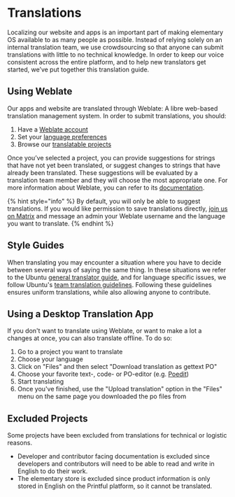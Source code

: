 # Translations

Localizing our website and apps is an important part of making elementary OS available to as many people as possible. Instead of relying solely on an internal translation team, we use crowdsourcing so that anyone can submit translations with little to no technical knowledge. In order to keep our voice consistent across the entire platform, and to help new translators get started, we’ve put together this translation guide.

## Using Weblate <a href="#steps-to-begin-translation" id="steps-to-begin-translation"></a>

Our apps and website are translated through Weblate: A libre web-based translation management system. In order to submit translations, you should:

1. Have a [Weblate account](https://l10n.elementary.io/accounts/register/)
2. Set your [language preferences](https://l10n.elementary.io/accounts/profile/)
3. Browse our [translatable projects](https://l10n.elementary.io/projects/)

Once you’ve selected a project, you can provide suggestions for strings that have not yet been translated, or suggest changes to strings that have already been translated. These suggestions will be evaluated by a translation team member and they will choose the most appropriate one. For more information about Weblate, you can refer to its [documentation](https://docs.weblate.org/en/weblate-3.0.1/user/index.html).

{% hint style="info" %}
By default, you will only be able to suggest translations. If you would like permission to save translations directly, [join us on Matrix](https://matrix.to/#/%23elementary-l10n%3Amatrix.org) and message an admin your Weblate username and the language you want to translate.
{% endhint %}

## Style Guides

When translating you may encounter a situation where you have to decide between several ways of saying the same thing. In these situations we refer to the Ubuntu [general translator guide](https://help.launchpad.net/Translations/Guide), and for language specific issues, we follow Ubuntu's [team translation guidelines](https://translations.launchpad.net/+groups/ubuntu-translators). Following these guidelines ensures uniform translations, while also allowing anyone to contribute.

## Using a Desktop Translation App

If you don't want to translate using Weblate, or want to make a lot a changes at once, you can also translate offline. To do so:

1. Go to a project you want to translate
2. Choose your language
3. Click on "Files" and then select "Download translation as gettext PO"
4. Choose your favorite text-, code- or PO-editor (e.g. [Poedit](https://poedit.net/))
5. Start translating
6. Once you've finished, use the "Upload translation" option in the "Files" menu on the same page you downloaded the po files from

## Excluded Projects

Some projects have been excluded from translations for technical or logistic reasons.

* Developer and contributor facing documentation is excluded since developers and contributors will need to be able to read and write in English to do their work.
* The elementary store is excluded since product information is only stored in English on the Printful platform, so it cannot be translated.
